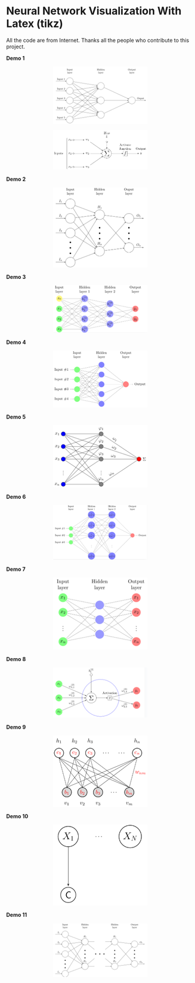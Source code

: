 # Neural Network Visualization With Latex (tikz)

All the code are from Internet. Thanks all the people who contribute to this project.

**Demo 1**

<p align="center" >
<img src ='./pic/demo1.png' width='50%'>
</p>

<p align="center" >
<img src ='./pic/demo1_1.png' width='50%'>
</p>

**Demo 2**

<p align="center" >
<img src ='./pic/demo2.png' width='50%'>
</p>

**Demo 3**

<p align="center" >
<img src ='./pic/demo3.png' width='50%'>
</p>

**Demo 4**

<p align="center" >
<img src ='./pic/demo4.png' width='50%'>
</p>

**Demo 5**

<p align="center" >
<img src ='./pic/demo5.png' width='50%'>
</p>

**Demo 6**

<p align="center" >
<img src ='./pic/demo6.png' width='50%'>
</p>

**Demo 7**

<p align="center" >
<img src ='./pic/demo7.png' width='50%'>
</p>

**Demo 8**

<p align="center" >
<img src ='./pic/demo8.png' width='50%'>
</p>

**Demo 9**

<p align="center" >
<img src ='./pic/demo9.png' width='50%'>
</p>

**Demo 10**

<p align="center" >
<img src ='./pic/demo10.png' width='50%'>
</p>

**Demo 11**

<p align="center" >
<img src ='./pic/demo11.png' width='50%'>
</p>

